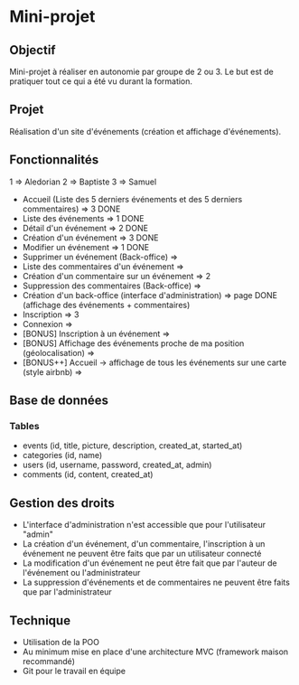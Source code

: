 # Mini-projet

## Objectif

Mini-projet à réaliser en autonomie par groupe de 2 ou 3. Le but est de pratiquer tout ce qui a été vu durant la formation.

## Projet

Réalisation d'un site d'événements (création et affichage d'événements).

## Fonctionnalités

1 => Aledorian
2 => Baptiste
3 => Samuel

* Accueil (Liste des 5 derniers événements et des 5 derniers commentaires) => 3 DONE
* Liste des événements => 1 DONE
* Détail d'un événement => 2 DONE
* Création d'un événement => 3 DONE
* Modifier un événement => 1 DONE
* Supprimer un événement (Back-office) =>
* Liste des commentaires d'un événement =>
* Création d'un commentaire sur un événement => 2 
* Suppression des commentaires (Back-office) =>
* Création d'un back-office (interface d'administration) => page DONE (affichage des événements + commentaires)
* Inscription => 3
* Connexion =>
* [BONUS] Inscription à un événement =>
* [BONUS] Affichage des événements proche de ma position (géolocalisation) =>
* [BONUS++] Accueil -> affichage de tous les événements sur une carte (style airbnb) =>

## Base de données

### Tables

* events (id, title, picture, description, created_at, started_at)
* categories (id, name)
* users (id, username, password, created_at, admin)
* comments (id, content, created_at)

## Gestion des droits

* L'interface d'administration n'est accessible que pour l'utilisateur "admin"
* La création d'un événement, d'un commentaire, l'inscription à un événement ne peuvent être faits que par un utilisateur connecté
* La modification d'un événement ne peut être fait que par l'auteur de l'événement ou l'administrateur
* La suppression d'événements et de commentaires ne peuvent être faits que par l'administrateur

## Technique

* Utilisation de la POO
* Au minimum mise en place d'une architecture MVC (framework maison recommandé)
* Git pour le travail en équipe